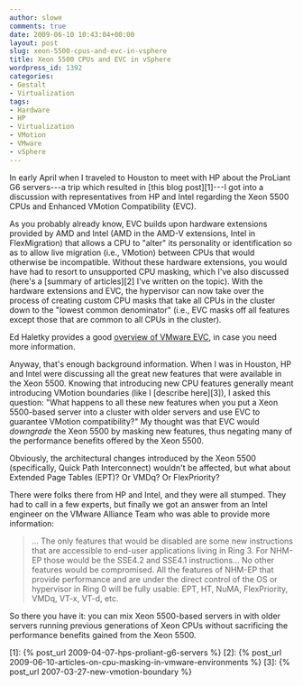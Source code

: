 ```yaml
---
author: slowe
comments: true
date: 2009-06-10 10:43:04+00:00
layout: post
slug: xeon-5500-cpus-and-evc-in-vsphere
title: Xeon 5500 CPUs and EVC in vSphere
wordpress_id: 1392
categories:
- Gestalt
- Virtualization
tags:
- Hardware
- HP
- Virtualization
- VMotion
- VMware
- vSphere
---
```


In early April when I traveled to Houston to meet with HP about the ProLiant G6 servers---a trip which resulted in [this blog post][1]---I got into a discussion with representatives from HP and Intel regarding the Xeon 5500 CPUs and Enhanced VMotion Compatibility (EVC).

As you probably already know, EVC builds upon hardware extensions provided by AMD and Intel (AMD in the AMD-V extensions, Intel in FlexMigration) that allows a CPU to "alter" its personality or identification so as to allow live migration (i.e., VMotion) between CPUs that would otherwise be incompatible. Without these hardware extensions, you would have had to resort to unsupported CPU masking, which I've also discussed (here's a [summary of articles][2] I've written on the topic). With the hardware extensions and EVC, the hypervisor can now take over the process of creating custom CPU masks that take all CPUs in the cluster down to the "lowest common denominator" (i.e., EVC masks off all features except those that are common to all CPUs in the cluster).

Ed Haletky provides a good [overview of VMware EVC](http://www.itworld.com/virtualization/56292/understanding-vmware-evc), in case you need more information.

Anyway, that's enough background information. When I was in Houston, HP and Intel were discussing all the great new features that were available in the Xeon 5500. Knowing that introducing new CPU features generally meant introducing VMotion boundaries (like I [describe here][3]), I asked this question: "What happens to all these new features when you put a Xeon 5500-based server into a cluster with older servers and use EVC to guarantee VMotion compatibility?" My thought was that EVC would _downgrade_ the Xeon 5500 by masking new features, thus negating many of the performance benefits offered by the Xeon 5500.

Obviously, the architectural changes introduced by the Xeon 5500 (specifically, Quick Path Interconnect) wouldn't be affected, but what about Extended Page Tables (EPT)? Or VMDq? Or FlexPriority?

There were folks there from HP and Intel, and they were all stumped. They had to call in a few experts, but finally we got an answer from an Intel engineer on the VMware Alliance Team who was able to provide more information:

>... The only features that would be disabled are some new instructions that are accessible to end-user applications living in Ring 3. For NHM-EP those would be the SSE4.2 and SSE4.1 instructions... No other features would be compromised. All the features of NHM-EP that provide performance and are under the direct control of the OS or hypervisor in Ring 0 will be fully usable: EPT, HT, NuMA, FlexPriority, VMDq, VT-x, VT-d, etc.

So there you have it: you can mix Xeon 5500-based servers in with older servers running previous generations of Xeon CPUs without sacrificing the performance benefits gained from the Xeon 5500.

[1]: {% post_url 2009-04-07-hps-proliant-g6-servers %}
[2]: {% post_url 2009-06-10-articles-on-cpu-masking-in-vmware-environments %}
[3]: {% post_url 2007-03-27-new-vmotion-boundary %}
